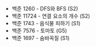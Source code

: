 - 백준 1260 - DFS와 BFS (S2)
- 백준 11724 - 연결 요소의 개수 (S2)
- 백준 1743 - 음식물 피하기 (S1)
- 백준 7576 - 토마토 (G5)
- 백준 1697 - 숨바꼭질 (S1)
